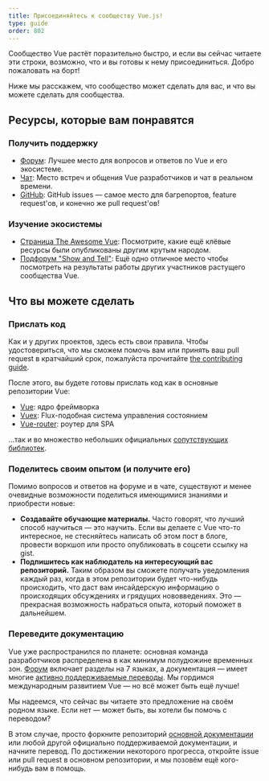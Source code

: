```yaml
---
title: Присоединяйтесь к сообществу Vue.js!
type: guide
order: 802
---
```


Сообщество Vue растёт поразительно быстро, и если вы сейчас читаете эти строки, возможно, что и вы готовы к нему присоединиться. Добро пожаловать на борт!

Ниже мы расскажем, что сообщество может сделать для вас, и что вы можете сделать для сообщества.

## Ресурсы, которые вам понравятся

### Получить поддержку

- [Форум](https://forum.vuejs.org/): Лучшее место для вопросов и ответов по Vue и его экосистеме.
- [Чат](https://chat.vuejs.org/): Место встреч и общения Vue разработчиков и чат в реальном времени.
- [GitHub](https://github.com/vuejs): GitHub issues — самое место для багрепортов, feature request'ов, и конечно же pull request'ов!

### Изучение экосистемы

- [Страница The Awesome Vue](https://github.com/vuejs/awesome-vue): Посмотрите, какие ещё клёвые ресурсы были опубликованы другим крутым народом.
- [Подфорум "Show and Tell"](https://forum.vuejs.org/c/show-and-tell): Ещё одно отличное место чтобы посмотреть на результаты работы других участников растущего сообщества Vue.

## Что вы можете сделать

### Прислать код

Как и у других проектов, здесь есть свои правила. Чтобы удостовериться, что мы сможем помочь вам или принять ваш pull request в кратчайший срок, пожалуйста прочитайте [the contributing guide](https://github.com/vuejs/vue/blob/dev/.github/CONTRIBUTING.md).

После этого, вы будете готовы прислать код как в основные репозитории Vue:

- [Vue](https://github.com/vuejs/vue): ядро фреймворка
- [Vuex](https://github.com/vuejs/vuex): Flux-подобная система управления состоянием
- [Vue-router](https://github.com/vuejs/vue-router): роутер для SPA

...так и во множество небольших официальных [сопутствующих библиотек](https://github.com/vuejs).

### Поделитесь своим опытом (и получите его)

Помимо вопросов и ответов на форуме и в чате, существуют и менее очевидные возможности поделиться имеющимися знаниями и приобрести новые:

- **Создавайте обучающие материалы.** Часто говорят, что лучший способ научиться — это научить. Если вы делаете с Vue что-то интересное, не стесняйтесь написать об этом пост в блоге, провести воркшоп или просто опубликовать в соцсети ссылку на gist.
- **Подпишитесь как наблюдатель на интересующий вас репозиторий.** Таким образом вы сможете получать уведомления каждый раз, когда в этом репозитории будет что-нибудь происходить, что даст вам инсайдерскую информацию о происходящих обсуждениях и грядущих нововведениях. Это — прекрасная возможность набраться опыта, который поможет в дальнейшем.

### Переведите документацию

Vue уже распространился по планете: основная команда разработчиков распределена в как минимум полудюжине временных зон. [Форум](https://forum.vuejs.org/) включает разделы на 7 языках, а документация — имеет многие [активно поддерживаемые переводы](https://github.com/vuejs?utf8=%E2%9C%93&query=vuejs.org). Мы гордимся международным развитием Vue — но всё может быть ещё лучше!

Мы надеемся, что сейчас вы читаете это предложение на своём родном языке. Если нет — может быть, вы хотели бы помочь с переводом?

В этом случае, просто форкните репозиторий [основной документации](https://github.com/vuejs/vuejs.org/) или любой другой официально поддерживаемой документации, и начните перевод. По достижении некоторого прогресса, откройте issue или pull request в основном репозитории, и мы позовём ещё кого-нибудь вам в помощь.

